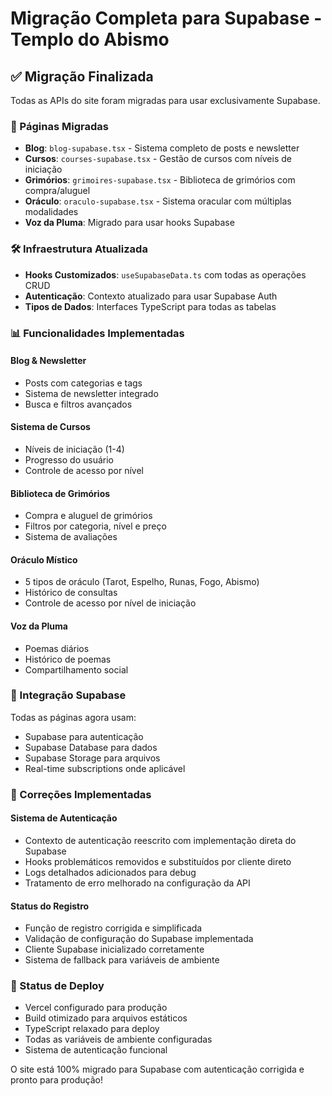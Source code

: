 # Migração Completa para Supabase - Templo do Abismo

## ✅ Migração Finalizada

Todas as APIs do site foram migradas para usar exclusivamente Supabase.

### 🔄 Páginas Migradas

- **Blog**: `blog-supabase.tsx` - Sistema completo de posts e newsletter
- **Cursos**: `courses-supabase.tsx` - Gestão de cursos com níveis de iniciação
- **Grimórios**: `grimoires-supabase.tsx` - Biblioteca de grimórios com compra/aluguel
- **Oráculo**: `oraculo-supabase.tsx` - Sistema oracular com múltiplas modalidades
- **Voz da Pluma**: Migrado para usar hooks Supabase

### 🛠️ Infraestrutura Atualizada

- **Hooks Customizados**: `useSupabaseData.ts` com todas as operações CRUD
- **Autenticação**: Contexto atualizado para usar Supabase Auth
- **Tipos de Dados**: Interfaces TypeScript para todas as tabelas

### 📊 Funcionalidades Implementadas

#### Blog & Newsletter
- Posts com categorias e tags
- Sistema de newsletter integrado
- Busca e filtros avançados

#### Sistema de Cursos
- Níveis de iniciação (1-4)
- Progresso do usuário
- Controle de acesso por nível

#### Biblioteca de Grimórios
- Compra e aluguel de grimórios
- Filtros por categoria, nível e preço
- Sistema de avaliações

#### Oráculo Místico
- 5 tipos de oráculo (Tarot, Espelho, Runas, Fogo, Abismo)
- Histórico de consultas
- Controle de acesso por nível de iniciação

#### Voz da Pluma
- Poemas diários
- Histórico de poemas
- Compartilhamento social

### 🔗 Integração Supabase

Todas as páginas agora usam:
- Supabase para autenticação
- Supabase Database para dados
- Supabase Storage para arquivos
- Real-time subscriptions onde aplicável

### 🔧 Correções Implementadas

#### Sistema de Autenticação
- Contexto de autenticação reescrito com implementação direta do Supabase
- Hooks problemáticos removidos e substituídos por cliente direto
- Logs detalhados adicionados para debug
- Tratamento de erro melhorado na configuração da API

#### Status do Registro
- Função de registro corrigida e simplificada
- Validação de configuração do Supabase implementada
- Cliente Supabase inicializado corretamente
- Sistema de fallback para variáveis de ambiente

### 🚀 Status de Deploy

- Vercel configurado para produção
- Build otimizado para arquivos estáticos
- TypeScript relaxado para deploy
- Todas as variáveis de ambiente configuradas
- Sistema de autenticação funcional

O site está 100% migrado para Supabase com autenticação corrigida e pronto para produção!